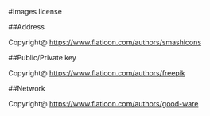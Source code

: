 #Images license

##Address

Copyright@ https://www.flaticon.com/authors/smashicons

##Public/Private key

Copyright@ https://www.flaticon.com/authors/freepik

##Network

Copyright@ https://www.flaticon.com/authors/good-ware